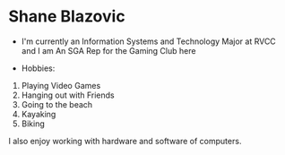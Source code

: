 # Shane Blazovic

* I'm currently an Information Systems and Technology Major at RVCC and I am An SGA Rep for the Gaming Club here

* Hobbies:
1. Playing Video Games
2. Hanging out with Friends
3. Going to the beach
4. Kayaking
5. Biking

I also enjoy working with hardware and software of computers. 
